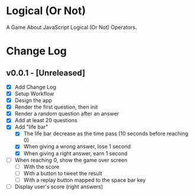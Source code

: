 # Logical (Or Not)

A Game About JavaScript Logical (Or Not) Operators.

# Change Log

## v0.0.1 - [Unreleased]

* [x] Add Change Log
* [x] Setup Workflow
* [x] Design the app
* [x] Render the first question, then init
* [x] Render a random question after an answer
* [x] Add at least 20 questions
* [x] Add "life bar"
  * [x] The life bar decrease as the time pass (10 seconds before reaching 0)
  * [x] When giving a wrong answer, lose 1 second
  * [x] When giving a right answer, earn 1 second
* [ ] When reaching 0, show the game over screen
  * [ ] With the score
  * [ ] With a button to tweet the result
  * [ ] With a replay button mapped to the space bar key
* [ ] Display user's score (right answers)
